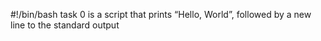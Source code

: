 #!/bin/bash
task 0 is a script that prints  “Hello, World”, followed by a new line to the standard output
